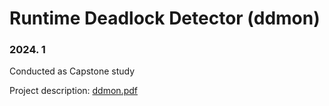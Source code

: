 # Runtime Deadlock Detector (ddmon)
### 2024. 1

Conducted as Capstone study

Project description: [ddmon.pdf](https://github.com/NarinHan/24-ddmon/files/14967665/ddmon.pdf)
